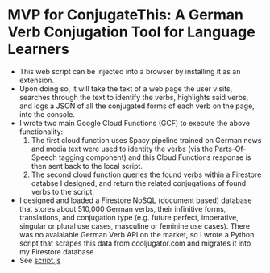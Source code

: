# MVP for ConjugateThis: A German Verb Conjugation Tool for Language Learners 
- This web script can be injected into a browser by installing it as an extension.
- Upon doing so, it will take the text of a web page the user visits, searches through the text to identify the verbs, highlights said verbs, and logs a JSON of all the conjugated forms of each verb on the page, into the console.
- I wrote two main Google Cloud Functions (GCF) to execute the above functionality:
  1) The first cloud function uses Spacy pipeline trained on German news and media text were used to identity the verbs (via the Parts-Of-Speech tagging component) and this Cloud Functions response is then sent back to the local script.
  2) The second cloud function queries the found verbs within a Firestore databse I designed, and return the related conjugations of found verbs to the script.
- I designed and loaded a Firestore NoSQL (document based) database that stores about 510,000 German verbs, their infinitive forms, translations, and conjugation type (e.g. future perfect, imperative, singular or plural use cases, masculine or feminine use cases). There was no avaialable German Verb API on the market, so I wrote a Python script that scrapes this data from cooljugator.com and migrates it into my Firestore database.
- See [script.js](script.js) 

